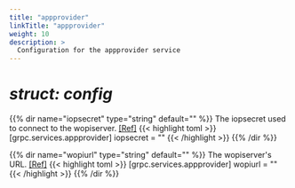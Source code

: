 ```yaml
---
title: "appprovider"
linkTitle: "appprovider"
weight: 10
description: >
  Configuration for the appprovider service
---
```


# _struct: config_

{{% dir name="iopsecret" type="string" default="" %}}
The iopsecret used to connect to the wopiserver. [[Ref]](https://github.com/cs3org/reva/tree/master/internal/grpc/services/appprovider/appprovider.go#L60)
{{< highlight toml >}}
[grpc.services.appprovider]
iopsecret = ""
{{< /highlight >}}
{{% /dir %}}

{{% dir name="wopiurl" type="string" default="" %}}
The wopiserver's URL. [[Ref]](https://github.com/cs3org/reva/tree/master/internal/grpc/services/appprovider/appprovider.go#L61)
{{< highlight toml >}}
[grpc.services.appprovider]
wopiurl = ""
{{< /highlight >}}
{{% /dir %}}


